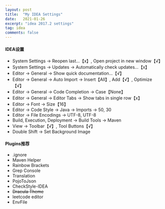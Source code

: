 ```yaml
---
layout: post
title:  "My IDEA Settings"
date:   2021-01-26
excerpt: "idea 2017.2 settings"
tag: idea
comments: false
---
```


#### IDEA设置

*   System Settings -> Reopen last...【x】, Open project in new window【√】
*   System Settings -> Updates -> Automatically check updates...【x】
*   Editor -> General -> Show quick documentation...【√】
*   Editor -> General -> Auto Import -> Insert【All】, Add【√】, Optimize【√】
*   Editor -> General -> Code Completion -> Case【None】
*   Editor -> General -> Editor Tabs -> Show tabs in single row【x】
*   Editor -> Font -> Size【16】
*   Editor -> Code Style -> Java -> Imports -> 50, 30
*   Editor -> File Encodings -> UTF-8, UTF-8
*   Build, Execution, Deployment -> Build Tools -> Maven
*   View -> Toolbar【√】, Tool Buttons【√】
*   Double Shift -> Set Background Image

#### Plugins推荐

*   .ignore
*   Maven Helper
*   Rainbow Brackets
*   Grep Console
*   Translation
*   PojoToJson
*   CheckStyle-IDEA
*   ~~Dracula Theme~~
*   leetcode editor
*   EnvFile
